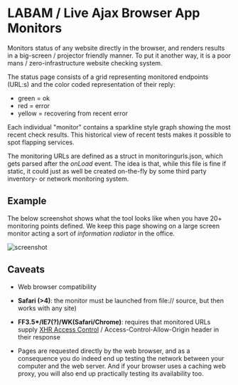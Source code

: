 LABAM / Live Ajax Browser App Monitors
======================================

Monitors status of any website directly in the browser, and renders results in a big-screen / projector friendly manner. To put it another way, it is a poor mans / zero-infrastructure website checking system.

The status page consists of a grid representing monitored endpoints (URL:s) and the color coded representation of their reply: 

* green = ok
* red = error
* yellow = recovering from recent error

Each individual "monitor" contains a sparkline style graph showing the most recent check results. This historical view of recent tests makes it possible to spot flapping services.

The monitoring URLs are defined as a struct in monitoringurls.json, which gets parsed after the *onLoad* event. The idea is that, while this file is fine if static, it could just as well be created on-the-fly by some third party inventory- or network monitoring system.

Example
-------

The below screenshot shows what the tool looks like when you have 20+ monitoring points defined. We keep this page showing on a large screen monitor acting a sort of *information radiator* in the office.

![screenshot](/cbrunnkvist/LABAM/raw/docs/sample-screenshot.png)

Caveats
-------

* Web browser compatibility
 * __Safari (>4)__: the monitor must be launched from file:// source, but then works with any site)
 * __FF3.5*/IE7(?)/WK(Safari/Chrome)__: requires that monitored URLs supply [XHR Access Control][1] / Access-Control-Allow-Origin header in their response

* Pages are requested directly by the web browser, and as a consequence you do indeed end up testing the network between your computer and the web server. And if your browser uses a caching web proxy, you will also end up practically testing its availability too.


[1]: https://developer.mozilla.org/en/HTTP_access_control
